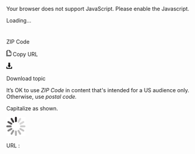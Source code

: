 Your browser does not support JavaScript. Please enable the Javascript.

Loading...

# 

ZIP Code

![Copy URL](zip-code_files/Copy.png)
Copy URL

![Download](zip-code_files/Download.png)

Download topic

It’s OK to use *ZIP Code* in content that's intended for a US audience only. Otherwise, use *postal code.*

Capitalize as shown.

![In progress](zip-code_files/activity-large.gif)

URL :
